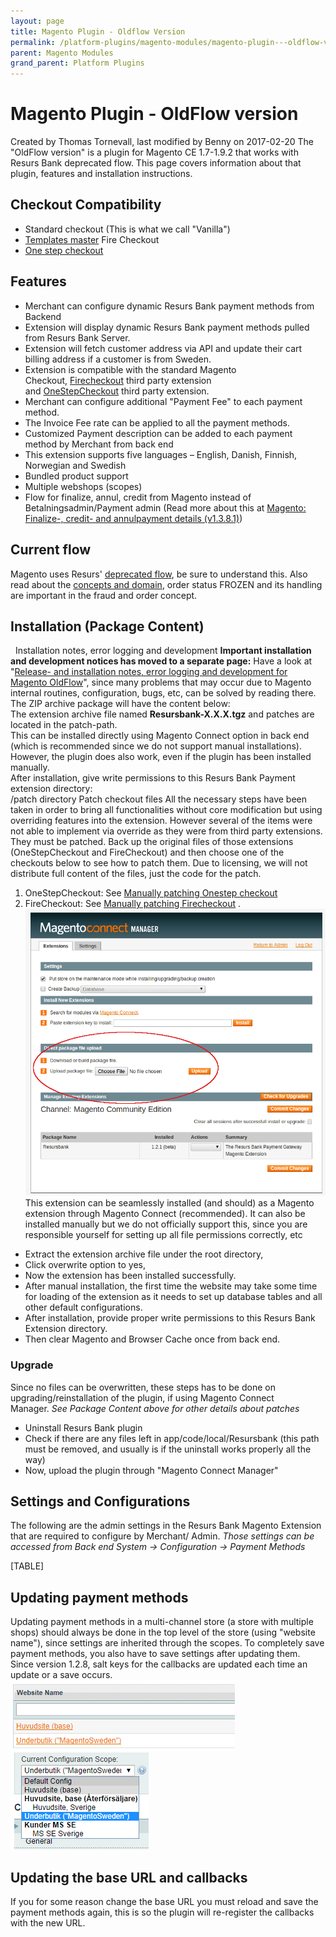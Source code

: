 ```yaml
---
layout: page
title: Magento Plugin - Oldflow Version
permalink: /platform-plugins/magento-modules/magento-plugin---oldflow-version/
parent: Magento Modules
grand_parent: Platform Plugins
---
```




# Magento Plugin - OldFlow version 
Created by Thomas Tornevall, last modified by Benny on 2017-02-20
The "OldFlow version" is a plugin for Magento CE 1.7-1.9.2 that works
with Resurs Bank deprecated flow. This page covers information about
that plugin, features and installation instructions.
 
## Checkout Compatibility
- Standard checkout (This is what we call "Vanilla")
- [Templates master](http://templates-master.com/) Fire Checkout
- [One step checkout](http://www.onestepcheckout.com/)
## Features
- Merchant can configure dynamic Resurs Bank payment methods from
  Backend
- Extension will display dynamic Resurs Bank payment methods pulled from
  Resurs Bank Server.
- Extension will fetch customer address via API and update their cart
  billing address if a customer is from Sweden.
- Extension is compatible with the standard Magento
  Checkout, [Firecheckout](http://firecheckout.com/) third party
  extension and [OneStepCheckout](http://www.onestepcheckout.com/) third
  party extension.
- Merchant can configure additional "Payment Fee" to each payment
  method.
- The Invoice Fee rate can be applied to all the payment methods.
- Customized Payment description can be added to each payment method by
  Merchant from back end
- This extension supports five languages – English, Danish, Finnish,
  Norwegian and Swedish
- Bundled product support
- Multiple webshops (scopes)
- Flow for finalize, annul, credit from Magento instead of
  Betalningsadmin/Payment admin (Read more about this at [Magento:
  Finalize-, credit- and annulpayment details (v1.3.8.1)](3441540.html))
 
## Current flow
Magento uses Resurs' [deprecated
flow](https://test.resurs.com/docs/display/DD/Shop+Flow+Chart), be sure
to understand this. Also read about the [concepts and
domain](Concepts-and-Domain_950279.html), order status FROZEN and its
handling are important in the fraud and order concept.
## Installation (Package Content)
 
Installation notes, error logging and development
**Important installation and development notices has moved to a separate
page:**
Have a look at "[Release- and installation notes, error logging and
development for Magento OldFlow](4653139.html)", since many problems
that may occur due to Magento internal routines, configuration, bugs,
etc, can be solved by reading there.
 
The ZIP archive package will have the content below:  
The extension archive file named **Resursbank-X.X.X.tgz** and patches
are located in the patch-path.  
This can be installed directly using Magento Connect option in back end
(which is recommended since we do not support manual installations).
However, the plugin does also work, even if the plugin has been
installed manually.  
After installation, give write permissions to this Resurs Bank Payment
extension directory:  
/patch directory
Patch checkout files
All the necessary steps have been taken in order to bring all
functionalities without core modification but using overriding features
into the extension. However several of the items were not able to
implement via override as they were from third party extensions. They
must be patched.
Back up the original files of those extensions (OneStepCheckout and
FireCheckout) and then choose one of the checkouts below to see how to
patch them. Due to licensing, we will not distribute full content of the
files, just the code for the patch.
1.  OneStepCheckout: See [Manually patching Onestep
    checkout](Manually-patching-Onestep-checkout_3440861.html)
2.  FireCheckout: See [Manually patching
    Firecheckout](Manually-patching-Firecheckout_3440805.html)
.
![](../../../../attachments/1476277/2818058.png)  
This extension can be seamlessly installed (and should) as a Magento
extension through Magento Connect (recommended). It can also be
installed manually but we do not officially support this, since you are
responsible yourself for setting up all file permissions correctly, etc
- Extract the extension archive file under the root directory,
- Click overwrite option to yes, 
- Now the extension has been installed successfully. 
- After manual installation, the first time the website may take some
  time for loading of the extension as it needs to set up database
  tables and all other default configurations. 
- After installation, provide proper write permissions to this Resurs
  Bank Extension directory. 
- Then clear Magento and Browser Cache once from back end.
### Upgrade
Since no files can be overwritten, these steps has to be done on
upgrading/reinstallation of the plugin, if using Magento Connect
Manager. *See Package Content above for other details about patches*
- Uninstall Resurs Bank plugin
- Check if there are any files left in app/code/local/Resursbank (this
  path must be removed, and usually is if the uninstall works properly
  all the way)
- Now, upload the plugin through "Magento Connect Manager"
## Settings and Configurations
The following are the admin settings in the Resurs Bank Magento
Extension that are required to configure by Merchant/ Admin.
*Those settings can be accessed from Back end System -\> Configuration
-\> Payment Methods*
 
  
[TABLE]
  
##  Updating payment methods
Updating payment methods in a multi-channel store (a store with multiple
shops) should always be done in the top level of the store (using
"website name"), since settings are inherited through the scopes. To
completely save payment methods, you also have to save settings after
updating them. Since version 1.2.8, salt keys for the callbacks are
updated each time an update or a save occurs.
![](../../../../attachments/1476277/3801106.png)![](../../../../attachments/1476277/3801107.png)
## Updating the base URL and callbacks
If you for some reason change the base URL you must reload and save the
payment methods again, this is so the plugin will re-register the
callbacks with the new URL.
